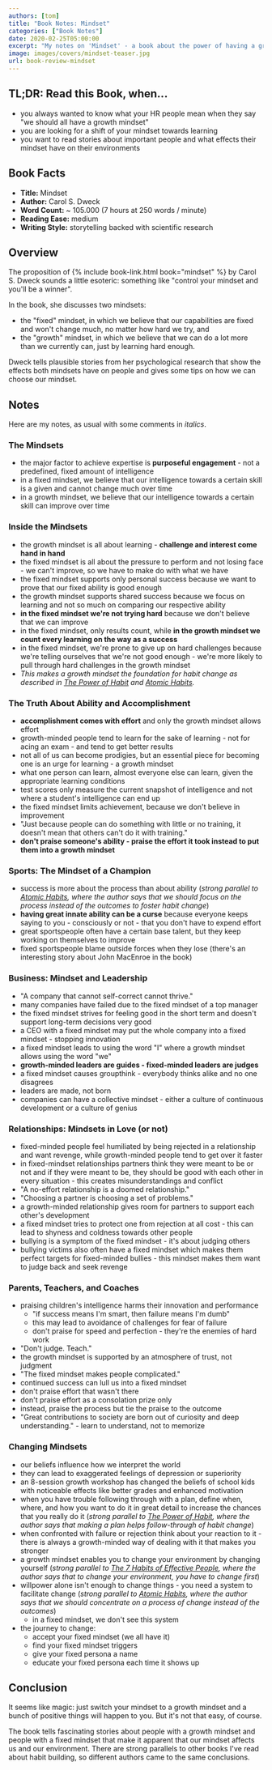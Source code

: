 ```yaml
---
authors: [tom]
title: "Book Notes: Mindset"
categories: ["Book Notes"]
date: 2020-02-25T05:00:00
excerpt: "My notes on 'Mindset' - a book about the power of having a growth mindset."
image: images/covers/mindset-teaser.jpg
url: book-review-mindset
---
```


## TL;DR: Read this Book, when...

* you always wanted to know what your HR people mean when they say "we should all have a growth mindset"
* you are looking for a shift of your mindset towards learning
* you want to read stories about important people and what effects their mindset have on their environments 

## Book Facts

* **Title:** Mindset
* **Author:** Carol S. Dweck
* **Word Count:** ~ 105.000 (7 hours at 250 words / minute)
* **Reading Ease:** medium
* **Writing Style:** storytelling backed with scientific research  

## Overview

The proposition of {% include book-link.html book="mindset" %} by Carol S. Dweck sounds a little esoteric: something like "control your mindset and you'll be a winner".

In the book, she discusses two mindsets: 

* the "fixed" mindset, in which we believe that our capabilities are fixed and won't change much, no matter how hard we try, and 
* the "growth" mindset, in which we believe that we can do a lot more than we currently can, just by learning hard enough.

Dweck tells plausible stories from her psychological research that show the effects both mindsets have on people and gives some tips on how we can choose our mindset.

## Notes

Here are my notes, as usual with some comments in *italics*.

### The Mindsets

* the major factor to achieve expertise is **purposeful engagement** - not a predefined, fixed amount of intelligence
* in a fixed mindset, we believe that our intelligence towards a certain skill is a given and cannot change much over time 
* in a growth mindset, we believe that our intelligence towards a certain skill can improve over time

### Inside the Mindsets

* the growth mindset is all about learning - **challenge and interest come hand in hand**
* the fixed mindset is all about the pressure to perform and not losing face - we can't improve, so we have to make do with what we have
* the fixed mindset supports only personal success because we want to prove that our fixed ability is good enough
* the growth mindset supports shared success because we focus on learning and not so much on comparing our respective ability
* **in the fixed mindset we're not trying hard** because we don't believe that we can improve
* in the fixed mindset, only results count, while **in the growth mindset we count every learning on the way as a success**
* in the fixed mindset, we're prone to give up on hard challenges because we're telling ourselves that we're not good enough - we're more likely to pull through hard challenges in the growth mindset
* *This makes a growth mindset the foundation for habit change as described in [The Power of Habit](/book-review-the-power-of-habit/) and [Atomic Habits](/book-review-atomic-habits/).*

### The Truth About Ability and Accomplishment

* **accomplishment comes with effort** and only the growth mindset allows effort 
* growth-minded people tend to learn for the sake of learning - not for acing an exam - and tend to get better results
* not all of us can become prodigies, but an essential piece for becoming one is an urge for learning - a growth mindset
* what one person can learn, almost everyone else can learn, given the appropriate learning conditions
* test scores only measure the current snapshot of intelligence and not where a student's intelligence can end up
* the fixed mindset limits achievement, because we don't believe in improvement
* "Just because people can do something with little or no training, it doesn't mean that others can't do it with training."
* **don't praise someone's ability - praise the effort it took instead to put them into a growth mindset**

### Sports: The Mindset of a Champion

* success is more about the process than about ability (*strong parallel to [Atomic Habits](/book-review-atomic-habits/), where the author says that we should focus on the process instead of the outcomes to foster habit change*)
* **having great innate ability can be a curse** because everyone keeps saying to you - consciously or not - that you don't have to expend effort
* great sportspeople often have a certain base talent, but they keep working on themselves to improve 
* fixed sportspeople blame outside forces when they lose (there's an interesting story about John MacEnroe in the book)

### Business: Mindset and Leadership

* "A company that cannot self-correct cannot thrive."
* many companies have failed due to the fixed mindset of a top manager
* the fixed mindset strives for feeling good in the short term and doesn't support long-term decisions very good
* a CEO with a fixed mindset may put the whole company into a fixed mindset - stopping innovation
* a fixed mindset leads to using the word "I" where a growth mindset allows using the word "we"
* **growth-minded leaders are guides - fixed-minded leaders are judges**
* a fixed mindset causes groupthink - everybody thinks alike and no one disagrees
* leaders are made, not born
* companies can have a collective mindset - either a culture of continuous development or a culture of genius

### Relationships: Mindsets in Love (or not)

* fixed-minded people feel humiliated by being rejected in a relationship and want revenge, while growth-minded people tend to get over it faster
* in fixed-mindset relationships partners think they were meant to be or not and if they were meant to be, they should be good with each other in every situation - this creates misunderstandings and conflict
* "A no-effort relationship is a doomed relationship."
* "Choosing a partner is choosing a set of problems."
* a growth-minded relationship gives room for partners to support each other's development
* a fixed mindset tries to protect one from rejection at all cost - this can lead to shyness and coldness towards other people
* bullying is a symptom of the fixed mindset - it's about judging others
* bullying victims also often have a fixed mindset which makes them perfect targets for fixed-minded bullies - this mindset makes them want to judge back and seek revenge

### Parents, Teachers, and Coaches

* praising children's intelligence harms their innovation and performance
  * "if success means I'm smart, then failure means I'm dumb"
  * this may lead to avoidance of challenges for fear of failure
  * don't praise for speed and perfection - they're the enemies of hard work
* "Don't judge. Teach."
* the growth mindset is supported by an atmosphere of trust, not judgment
* "The fixed mindset makes people complicated."
* continued success can lull us into a fixed mindset
* don't praise effort that wasn't there
* don't praise effort as a consolation prize only
* instead, praise the process but tie the praise to the outcome
* "Great contributions to society are born out of curiosity and deep understanding." - learn to understand, not to memorize

### Changing Mindsets

* our beliefs influence how we interpret the world
* they can lead to exaggerated feelings of depression or superiority
* an 8-session growth workshop has changed the beliefs of school kids with noticeable effects like better grades and enhanced motivation
* when you have trouble following through with a plan, define when, where, and how you want to do it in great detail to increase the chances that you really do it (*strong parallel to [The Power of Habit](/book-review-the-power-of-habit/), where the author says that making a plan helps follow-through of habit change*)
* when confronted with failure or rejection think about your reaction to it - there is always a growth-minded way of dealing with it that makes you stronger
* a growth mindset enables you to change your environment by changing yourself (*strong parallel to [The 7 Habits of Effective People](/book-review-7-habits/), where the author says that to change your environment, you have to change first*)
* willpower alone isn't enough to change things - you need a system to facilitate change (*strong parallel to [Atomic Habits](/book-review-atomic-habits/), where the author says that we should concentrate on a process of change instead of the outcomes*)
  * in a fixed mindset, we don't see this system
* the journey to change:
  * accept your fixed mindset (we all have it)
  * find your fixed mindset triggers
  * give your fixed persona a name
  * educate your fixed persona each time it shows up

## Conclusion

It seems like magic: just switch your mindset to a growth mindset and a bunch of positive things will happen to you. But it's not that easy, of course. 

The book tells fascinating stories about people with a growth mindset and people with a fixed mindset that make it apparent that our mindset affects us and our environment. There are strong parallels to other books I've read about habit building, so different authors came to the same conclusions. 
  


